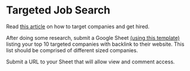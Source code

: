 # Targeted Job Search

Read [this article][1] on how to target companies and get hired. 

After doing some research, submit a Google Sheet [(using this template)][2] listing your top 10 targeted companies with backlink to their website. This list should be comprised of different sized companies. 

Submit a URL to your Sheet that will allow view and comment access. 

[1]: https://careerpivot.com/2017/target-the-company-quit-chasing-job/
[2]: https://docs.google.com/spreadsheets/d/1PGylOhiYIuDMLcGr6iUdMNSVwCwczWovbr1HqSRXBGA/edit#gid=0
